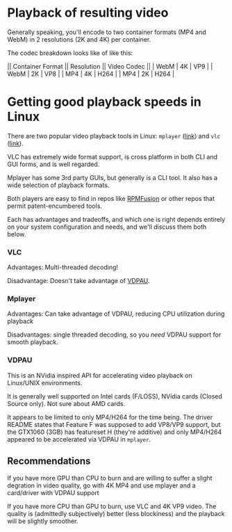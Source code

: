 # Playback of resulting video

Generally speaking, you'll encode to two container formats (MP4 and WebM) in 2 resolutions (2K and 4K) per container.

The codec breakdown looks like of like this:

|| Container Format ||  Resolution  || Video Codec ||
|     WebM          |      4K       |     VP9       |
|     WebM          |      2K       |     VP8       |
|     MP4           |      4K       |     H264      |
|     MP4           |      2K       |     H264      |

# Getting good playback speeds in Linux

There are two popular video playback tools in Linux: `mplayer` ([link](http://mplayerhq.hu/)) and `vlc` ([link](http://videolan.org)).

VLC has extremely wide format support, is cross platform in both CLI and GUI forms, and is well regarded.

Mplayer has some 3rd party GUIs, but generally is a CLI tool. It also has a wide selection of playback formats.

Both players are easy to find in repos like [RPMFusion](http://rpmfusion.org) or other repos that permit patent-encumbered tools.

Each has advantages and tradeoffs, and which one is right depends entirely on your system configuration and needs, and we'll discuss them both below.

### VLC

Advantages: Multi-threaded decoding!

Disadvantage: Doesn't take advantage of [VDPAU](https://en.wikipedia.org/wiki/VDPAU).

### Mplayer

Advantages: Can take advantage of VDPAU, reducing CPU utilization during playback

Disadvantages: single threaded decoding, so you *need* VDPAU support for smooth playback.

### VDPAU

This is an NVidia inspired API for accelerating video playback on Linux/UNIX environments.

It is generally well supported on Intel cards (F/LOSS), NVidia cards (Closed Source only).  Not sure about AMD cards.

It appears to be limited to only MP4/H264 for the time being.  The driver README states that Feature F was supposed to add VP8/VP9 support, but the GTX1060 (3GB) has featureset H (they're additive) and only MP4/H264 appeared to be accelerated via VDPAU in `mplayer`.

## Recommendations

If you have more GPU than CPU to burn and are willing to suffer a slight degration in video quality, go with 4K MP4 and use mplayer and a card/driver with VDPAU support

If you have more CPU than GPU to burn, use VLC and 4K VP9 video.  The quality is (admittedly subjectively) better (less blockiness) and the playback will be slightly smoother.
